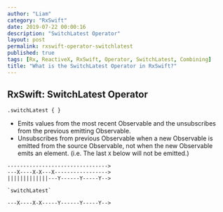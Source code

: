 ```yaml
---
author: "Liam"
category: "RxSwift"
date: 2019-07-22 00:00:16
description: "SwitchLatest Operator"
layout: post
permalink: rxswift-operator-switchlatest
published: true
tags: [Rx, ReactiveX, RxSwift, Operator, SwitchLatest, Combining]
title: "What is the SwitchLatest Operator in RxSwift?"
---
```


## RxSwift: SwitchLatest Operator

`.switchLatest { }`

- Emits values from the most recent Observable and the unsubscribes from the previous emitting Observable.
- Unsubscribes from previous Observable when a new Observable is emitted from the source Observable, not when
the new Observable emits an element. (i.e. The last `X` below will not be emitted.)

```
-------------------------------->
---X----X-X---X----------------->
|||||||||||||---Y------Y-----Y-->

`switchLatest`

---X----X-X-----Y------Y-----Y-->
```
